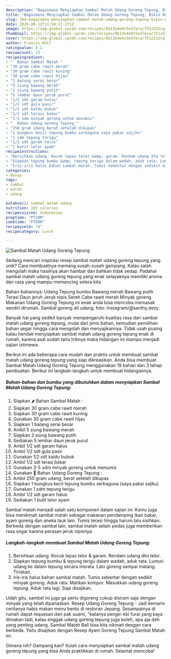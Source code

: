 ```yaml
---
description: "Bagaimana Menyiapkan Sambal Matah Udang Goreng Tepung, Bikin Ngiler"
title: "Bagaimana Menyiapkan Sambal Matah Udang Goreng Tepung, Bikin Ngiler"
slug: 184-bagaimana-menyiapkan-sambal-matah-udang-goreng-tepung-bikin-ngiler
date: 2020-08-12T11:59:11.271Z
image: https://img-global.cpcdn.com/recipes/8b13e4e9c5e47eca/751x532cq70/sambal-matah-udang-goreng-tepung-foto-resep-utama.jpg
thumbnail: https://img-global.cpcdn.com/recipes/8b13e4e9c5e47eca/751x532cq70/sambal-matah-udang-goreng-tepung-foto-resep-utama.jpg
cover: https://img-global.cpcdn.com/recipes/8b13e4e9c5e47eca/751x532cq70/sambal-matah-udang-goreng-tepung-foto-resep-utama.jpg
author: Francis Hall
ratingvalue: 4.1
reviewcount: 13
recipeingredient:
- "  Bahan Sambal Matah "
- "30 gram cabe rawit merah"
- "30 gram cabe rawit kuning"
- "30 gram cabe rawit hijau"
- "1 batang serai besar"
- "5 siung bawang merah"
- "2 siung bawang putih"
- "5 lembar daun jeruk purut"
- "1/2 sdt garam halus"
- "1/2 sdt gula pasir"
- "1/2 sdt kaldu bubuk"
- "1/2 sdt terasi bakar"
- "3-5 sdm minyak goreng untuk menumis"
- "  Bahan Udang Goreng Tepung "
- "250 gram udang berat setelah dikupas"
- "1 bungkus kecil tepung bumbu serbaguna saya pakai sajiku"
- "1 sdm tepung terigu"
- "1/2 sdt garam halus"
- "1 butit telor ayam"
recipeinstructions:
- "Bersihkan udang. Kocok lepas telor &amp; garam. Rendam udang dlm telor."
- "Siapkan tepung bumbu &amp; tepung terigu dalam wadah, aduk rata. Lumuri udang ke dalam tepung secara merata. Lalu goreng sampai matang. Tiriskan."
- "Iris-iris halus bahan sambal matah. Tumis sebentar dengan sedikit minyak goreng. Aduk rata. Matikan kompor. Masukkan udang goreng tepung. Aduk rata lagi. Siap disajikan."
categories:
- Resep
tags:
- sambal
- matah
- udang

katakunci: sambal matah udang 
nutrition: 103 calories
recipecuisine: Indonesian
preptime: "PT29M"
cooktime: "PT60M"
recipeyield: "4"
recipecategory: Lunch

---
```



![Sambal Matah Udang Goreng Tepung](https://img-global.cpcdn.com/recipes/8b13e4e9c5e47eca/751x532cq70/sambal-matah-udang-goreng-tepung-foto-resep-utama.jpg)

Sedang mencari inspirasi resep sambal matah udang goreng tepung yang unik? Cara membuatnya memang susah-susah gampang. Kalau salah mengolah maka hasilnya akan hambar dan bahkan tidak sedap. Padahal sambal matah udang goreng tepung yang enak selayaknya memiliki aroma dan rasa yang mampu memancing selera kita.

Bahan-bahannya: Udang Tepung bumbu Bawang merah Bawang putih Terasi Daun jeruh Jeruk nipis Sereh Cabe rawit merah Minyak goreng. Makanan Udang Goreng Tepung ini enak anda bisa mencoba memasak sendiri dirumah. Sambal goreng ati udang. foto: Instagram/@santhy.dezy.

Banyak hal yang sedikit banyak mempengaruhi kualitas rasa dari sambal matah udang goreng tepung, mulai dari jenis bahan, kemudian pemilihan bahan segar hingga cara mengolah dan menyajikannya. Tidak usah pusing kalau hendak menyiapkan sambal matah udang goreng tepung enak di rumah, karena asal sudah tahu triknya maka hidangan ini mampu menjadi sajian istimewa.


Berikut ini ada beberapa cara mudah dan praktis untuk membuat sambal matah udang goreng tepung yang siap dikreasikan. Anda bisa membuat Sambal Matah Udang Goreng Tepung menggunakan 19 bahan dan 3 tahap pembuatan. Berikut ini langkah-langkah untuk membuat hidangannya.

<!--inarticleads1-->

##### Bahan-bahan dan bumbu yang dibutuhkan dalam menyiapkan Sambal Matah Udang Goreng Tepung:

1. Siapkan  🌶️ Bahan Sambal Matah :
1. Siapkan 30 gram cabe rawit merah
1. Siapkan 30 gram cabe rawit kuning
1. Gunakan 30 gram cabe rawit hijau
1. Siapkan 1 batang serai besar
1. Ambil 5 siung bawang merah
1. Siapkan 2 siung bawang putih
1. Sediakan 5 lembar daun jeruk purut
1. Ambil 1/2 sdt garam halus
1. Ambil 1/2 sdt gula pasir
1. Gunakan 1/2 sdt kaldu bubuk
1. Ambil 1/2 sdt terasi bakar
1. Gunakan 3-5 sdm minyak goreng untuk menumis
1. Gunakan  🦐 Bahan Udang Goreng Tepung :
1. Ambil 250 gram udang, berat setelah dikupas
1. Siapkan 1 bungkus kecil tepung bumbu serbaguna (saya pakai sajiku)
1. Gunakan 1 sdm tepung terigu
1. Ambil 1/2 sdt garam halus
1. Sediakan 1 butit telor ayam


Sambal matah menjadi salah satu komponen dalam sajian ini. Kamu juga bisa menikmati sambal matah sebagai makanan pendamping ikan bakar, ayam goreng dan aneka lauk lain. Tumis terasi hingga harum lalu sisihkan. Berbeda dengan sambal lain, sambal matah selain pedas juga memberikan rasa segar karena perasan jeruk nipisnya. 

<!--inarticleads2-->

##### Langkah-langkah membuat Sambal Matah Udang Goreng Tepung:

1. Bersihkan udang. Kocok lepas telor &amp; garam. Rendam udang dlm telor.
1. Siapkan tepung bumbu &amp; tepung terigu dalam wadah, aduk rata. Lumuri udang ke dalam tepung secara merata. Lalu goreng sampai matang. Tiriskan.
1. Iris-iris halus bahan sambal matah. Tumis sebentar dengan sedikit minyak goreng. Aduk rata. Matikan kompor. Masukkan udang goreng tepung. Aduk rata lagi. Siap disajikan.


Udah gitu, sambel ini juga ga perlu digoreng cukup disiram saja dengan minyak yang telah dipanaskan. Resep Udang Goreng Tepung - Jadi kemarin ceritanya habis makan menu bento di restoran Jepang. Sesampainya di rumah dapat requesan dari pak suami, &#34;katanya pengin ebi furai yang kaya dimakan tadi, kalau enggak udang goreng tepung juga boleh, apa aja deh yang penting udang. Sambal Matah Bali bisa kita nikmati dengan cara berbeda. Yaitu disajikan dengan Resep Ayam Goreng Tepung Sambal Matah ini. 

Gimana nih? Gampang kan? Itulah cara menyiapkan sambal matah udang goreng tepung yang bisa Anda praktikkan di rumah. Selamat mencoba!
